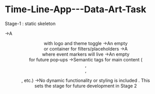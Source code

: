 # Time-Line-App---Data-Art-Task
Stage-1 : static skeleton

->A <header> with logo and theme toggle
->An empty <nav> or container for filters/placeholders 
->A <section id="timeline"> where event markers will live 
->An empty <div id="modal"> for future pop‑ups
->Semantic tags for main content (<main>, <article>, <figure>, etc.)
->No dynamic functionality or styling is included . This sets the stage for future development in Stage 2
